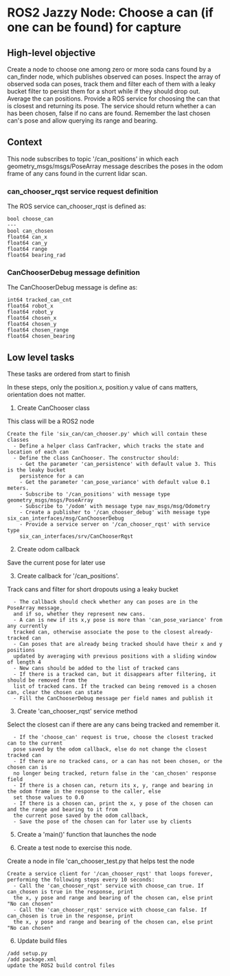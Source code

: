 # ROS2 Jazzy Node: Choose a can (if one can be found) for capture

## High-level objective

Create a node to choose one among
zero or more soda cans found by a can_finder node, which publishes observed
can poses. Inspect the array of observed soda can poses,
track them and filter each of them with a leaky bucket filter to persist
them for a short while if they should drop out. Average the can positions.
Provide a ROS service for choosing the can that is closest and returning its pose.
The service should return whether a can has been chosen, false if no cans are found.
Remember the last chosen can's pose and allow querying its range and bearing.

## Context

This node subscribes to topic '/can_positions' in which each geometry_msgs/msgs/PoseArray
message describes the poses in the odom frame of any cans found in the current lidar scan.

### can_chooser_rqst service request definition

The ROS service can_chooser_rqst is defined as:

```aider
bool choose_can
---
bool can_chosen
float64 can_x
float64 can_y
float64 range
float64 bearing_rad
```

### CanChooserDebug message definition

The CanChooserDebug message is define as:

```aider
int64 tracked_can_cnt
float64 robot_x
float64 robot_y
float64 chosen_x
float64 chosen_y
float64 chosen_range
float64 chosen_bearing
```

## Low level tasks

These tasks are ordered from start to finish

In these steps, only the position.x, position.y value of cans matters, orientation 
does not matter.

1. Create CanChooser class

This class will be a ROS2 node

```aider
Create the file 'six_can/can_chooser.py' which will contain these classes
  - Define a helper class CanTracker, which tracks the state and location of each can
  - Define the class CanChooser. The constructor should:
    - Get the parameter 'can_persistence' with default value 3. This is the leaky bucket
    persistence for a can
    - Get the parameter 'can_pose_variance' with default value 0.1 meters.
    - Subscribe to '/can_positions' with message type geometry_msgs/msgs/PoseArray
    - Subscribe to '/odom' with message type nav_msgs/msg/Odometry
    - Create a publisher to '/can_chooser_debug' with message type six_can_interfaces/msg/CanChooserDebug
    - Provide a service server on '/can_chooser_rqst' with service type
    six_can_interfaces/srv/CanChooserRqst
```

2. Create odom callback

Save the current pose for later use

3. Create callback for '/can_positions'.

Track cans and filter for short dropouts using a leaky bucket

```aider
  - The callback should check whether any can poses are in the PoseArray message,
  and if so, whether they represent new cans.
  - A can is new if its x,y pose is more than 'can_pose_variance' from any currently
  tracked can, otherwise associate the pose to the closest already-tracked can
  - Can poses that are already being tracked should have their x and y positions
  updated by averaging with previous positions with a sliding window of length 4
  - New cans should be added to the list of tracked cans
  - If there is a tracked can, but it disappears after filtering, it should be removed from the
  list of tracked cans. If the tracked can being removed is a chosen can, clear the chosen can state
  - Fill the CanChooserDebug message per field names and publish it
```

3. Create 'can_chooser_rqst' service method

Select the closest can if there are any cans being tracked and remember it.

```aider
  - If the 'choose_can' request is true, choose the closest tracked can to the current
  pose saved by the odom callback, else do not change the closest tracked can
  - If there are no tracked cans, or a can has not been chosen, or the chosen can is
  no longer being tracked, return false in the 'can_chosen' response field
  - If there is a chosen can, return its x, y, range and bearing in the odom frame in the response to the caller, else
  set those values to 0.0
  - If there is a chosen can, print the x, y pose of the chosen can and the range and bearing to it from
  the current pose saved by the odom callback, 
  - Save the pose of the chosen can for later use by clients
```

5. Create a 'main()' function that launches the node

6. Create a test node to exercise this node.

Create a node in file 'can_chooser_test.py that helps test the node

```aider
Create a service client for '/can_chooser_rqst' that loops forever, performing the following steps every 10 seconds:
  - Call the 'can_chooser_rqst' service with choose_can true. If can_chosen is true in the response, print
  the x, y pose and range and bearing of the chosen can, else print "No can chosen"
  - Call the 'can_chooser_rqst' service with choose_can false. If can_chosen is true in the response, print
  the x, y pose and range and bearing of the chosen can, else print "No can chosen"
```

6. Update build files

```aider
/add setup.py
/add package.xml
update the ROS2 build control files
```